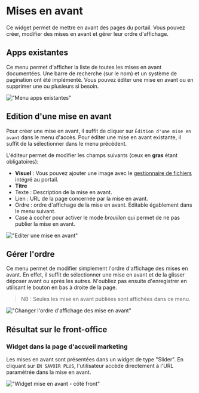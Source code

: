 # Mises en avant

Ce widget permet de mettre en avant des pages du portail. Vous pouvez créer, modifier des mises en avant et gérer leur ordre d'affichage.

## Apps existantes

Ce menu permet d'afficher la liste de toutes les mises en avant documentées. Une barre de recherche (sur le nom) et un système de pagination ont été implémenté. Vous pouvez éditer une mise en avant ou en supprimer une ou plusieurs si besoin. 

!["Menu apps existantes"](/assets/back_list_frieze.png)

## Edition d'une mise en avant

Pour créer une mise en avant, il suffit de cliquer sur `Édition d'une mise en avant` dans le menu d'accès. Pour éditer une mise en avant existante, il suffit de la sélectionner dans le menu précédent.

L'éditeur permet de modifier les champs suivants (ceux en **gras** étant obligatoires):

* **Visuel** : Vous pouvez ajouter une image avec le [gestionnaire de fichiers](/appendices/filesmanager.md) intégré au portail.
* **Titre**
* Texte : Description de la mise en avant.
* Lien : URL de la page concernée par la mise en avant.
* Ordre : ordre d'affichage de la mise en avant. Editable égablement dans le menu suivant.
* Case à cocher pour activer le mode *brouillon* qui permet de ne pas publier la mise en avant.

!["Editer une mise en avant"](/assets/back_edit_frieze.png)

## Gérer l'ordre

Ce menu permet de modifier simplement l'ordre d'affichage des mises en avant. 
En effet, il suffit de sélectionner une mise en avant et de la glisser déposer avant ou après les autres.
N'oubliez pas ensuite d'enregistrer en utilisant le bouton <i class="ti-save"></i> en bas à droite de la page.

> NB : Seules les mise en avant publiées sont affichées dans ce menu.

!["Changer l'ordre d'affichage des mise en avant"](/assets/back_order_frieze.png)

## Résultat sur le front-office

### Widget dans la page d'accueil marketing

Les mises en avant sont présentées dans un widget de type "Slider". En cliquant sur `EN SAVOIR PLUS`, l'utilisateur accède directement à l'URL paramétrée dans la mise en avant.

!["Widget mise en avant - côté front"](/assets/front_widget_frieze.png)